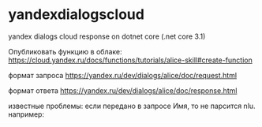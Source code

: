 # yandexdialogscloud
yandex dialogs cloud response on dotnet core (.net core 3.1)

Опубликовать функцию в облаке:
https://cloud.yandex.ru/docs/functions/tutorials/alice-skill#create-function

формат запроса
https://yandex.ru/dev/dialogs/alice/doc/request.html

формат ответа
https://yandex.ru/dev/dialogs/alice/doc/response.html

известные проблемы: 
если передано в запросе Имя, то не парсится nlu. например:

      
